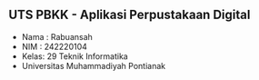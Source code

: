 ## UTS PBKK - Aplikasi Perpustakaan Digital

- Nama : Rabuansah
- NIM  : 242220104
- Kelas: 29 Teknik Informatika
- Universitas Muhammadiyah Pontianak